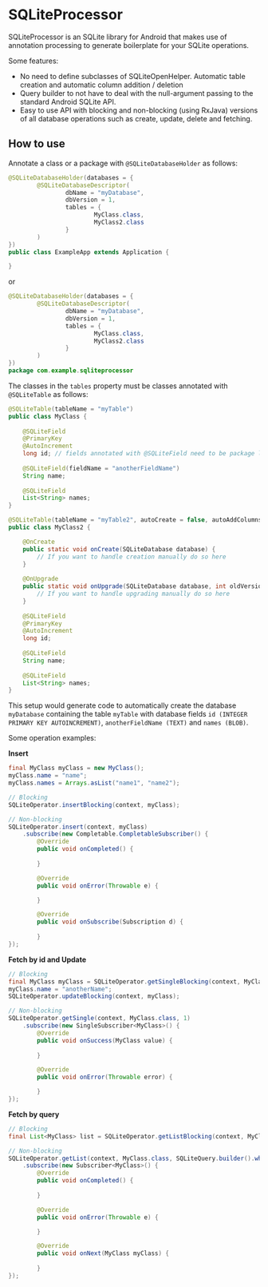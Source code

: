 SQLiteProcessor
===

SQLiteProcessor is an SQLite library for Android that makes use of annotation processing to generate boilerplate for your SQLite operations.

Some features:

* No need to define subclasses of SQLiteOpenHelper. Automatic table creation and automatic column addition / deletion
* Query builder to not have to deal with the null-argument passing to the standard Android SQLite API.
* Easy to use API with blocking and non-blocking (using RxJava) versions of all database operations such as create, update, delete and fetching.

How to use
---
Annotate a class or a package with ```@SQLiteDatabaseHolder``` as follows:
```java
@SQLiteDatabaseHolder(databases = {
        @SQLiteDatabaseDescriptor(
                dbName = "myDatabase",
                dbVersion = 1,
                tables = {
                        MyClass.class,
                        MyClass2.class
                }
        )
})
public class ExampleApp extends Application {

}
```

or

```java
@SQLiteDatabaseHolder(databases = {
        @SQLiteDatabaseDescriptor(
                dbName = "myDatabase",
                dbVersion = 1,
                tables = {
                        MyClass.class,
                        MyClass2.class
                }
        )
})
package com.example.sqliteprocessor
```

The classes in the ```tables``` property must be classes annotated with ```@SQLiteTable``` as  follows:

```java
@SQLiteTable(tableName = "myTable")
public class MyClass {
    
    @SQLiteField
    @PrimaryKey
    @AutoIncrement
    long id; // fields annotated with @SQLiteField need to be package local
    
    @SQLiteField(fieldName = "anotherFieldName")
    String name;
    
    @SQLiteField
    List<String> names;
}
```

```java
@SQLiteTable(tableName = "myTable2", autoCreate = false, autoAddColumns = false)
public class MyClass2 {

    @OnCreate
    public static void onCreate(SQLiteDatabase database) {
        // If you want to handle creation manually do so here
    }
    
    @OnUpgrade
    public static void onUpgrade(SQLiteDatabase database, int oldVersion, int newVersion) {
        // If you want to handle upgrading manually do so here
    }
    
    @SQLiteField
    @PrimaryKey
    @AutoIncrement
    long id;
    
    @SQLiteField
    String name;
    
    @SQLiteField
    List<String> names;
}
```

This setup would generate code to automatically create the database ```myDatabase``` containing the table ```myTable``` with database fields ```id (INTEGER PRIMARY KEY AUTOINCREMENT)```, ```anotherFieldName (TEXT)``` and ```names (BLOB)```.

Some operation examples:

<b>Insert</b>
```java
final MyClass myClass = new MyClass();
myClass.name = "name";
myClass.names = Arrays.asList("name1", "name2");

// Blocking
SQLiteOperator.insertBlocking(context, myClass);

// Non-blocking
SQLiteOperator.insert(context, myClass)
    .subscribe(new Completable.CompletableSubscriber() {
        @Override
        public void onCompleted() {
                       
        }

        @Override
        public void onError(Throwable e) {

        }

        @Override
        public void onSubscribe(Subscription d) {
                        
        }
});
```

<b>Fetch by id and Update</b>
```java
// Blocking
final MyClass myClass = SQLiteOperator.getSingleBlocking(context, MyClass.class, 1);
myClass.name = "anotherName";
SQLiteOperator.updateBlocking(context, myClass);

// Non-blocking
SQLiteOperator.getSingle(context, MyClass.class, 1)
    .subscribe(new SingleSubscriber<MyClass>() {
        @Override
        public void onSuccess(MyClass value) {
                        
        }

        @Override
        public void onError(Throwable error) {

        }
});
```
<b>Fetch by query</b>
```java
// Blocking
final List<MyClass> list = SQLiteOperator.getListBlocking(context, MyClass.class, SQLiteQuery.builder().where("id = ?", 1).build());

// Non-blocking
SQLiteOperator.getList(context, MyClass.class, SQLiteQuery.builder().where("id = ?", 1).build())
    .subscribe(new Subscriber<MyClass>() {
        @Override
        public void onCompleted() {
                        
        }

        @Override
        public void onError(Throwable e) {

        }

        @Override
        public void onNext(MyClass myClass) {
            
        }
});
```
